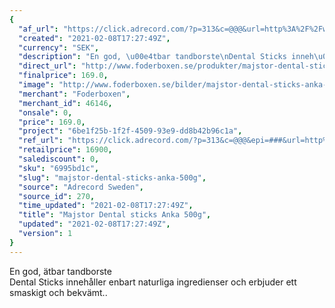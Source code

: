 ```yaml
---
{
  "af_url": "https://click.adrecord.com/?p=313&c=@@@&url=http%3A%2F%2Fwww.foderboxen.se%2Fprodukter%2Fmajstor-dental-sticks-anka-500g%2C716",
  "created": "2021-02-08T17:27:49Z",
  "currency": "SEK",
  "description": "En god, \u00e4tbar tandborste\nDental Sticks inneh\u00e5ller enbart naturliga ingredienser och erbjuder ett smaskigt och bekv\u00e4mt..",
  "direct_url": "http://www.foderboxen.se/produkter/majstor-dental-sticks-anka-500g,716",
  "finalprice": 169.0,
  "image": "http://www.foderboxen.se/bilder/majstor-dental-sticks-anka-500g-716.png",
  "merchant": "Foderboxen",
  "merchant_id": 46146,
  "onsale": 0,
  "price": 169.0,
  "project": "6be1f25b-1f2f-4509-93e9-dd8b42b96c1a",
  "ref_url": "https://click.adrecord.com/?p=313&c=@@@&epi=###&url=http%3A%2F%2Fwww.foderboxen.se%2Fprodukter%2Fmajstor-dental-sticks-anka-500g%2C716",
  "retailprice": 16900,
  "salediscount": 0,
  "sku": "6995bd1c",
  "slug": "majstor-dental-sticks-anka-500g",
  "source": "Adrecord Sweden",
  "source_id": 270,
  "time_updated": "2021-02-08T17:27:49Z",
  "title": "Majstor Dental sticks Anka 500g",
  "updated": "2021-02-08T17:27:49Z",
  "version": 1
}
---
```


<p> En god, ätbar tandborste<br>Dental Sticks innehåller enbart naturliga ingredienser och erbjuder ett smaskigt och bekvämt..</p>
